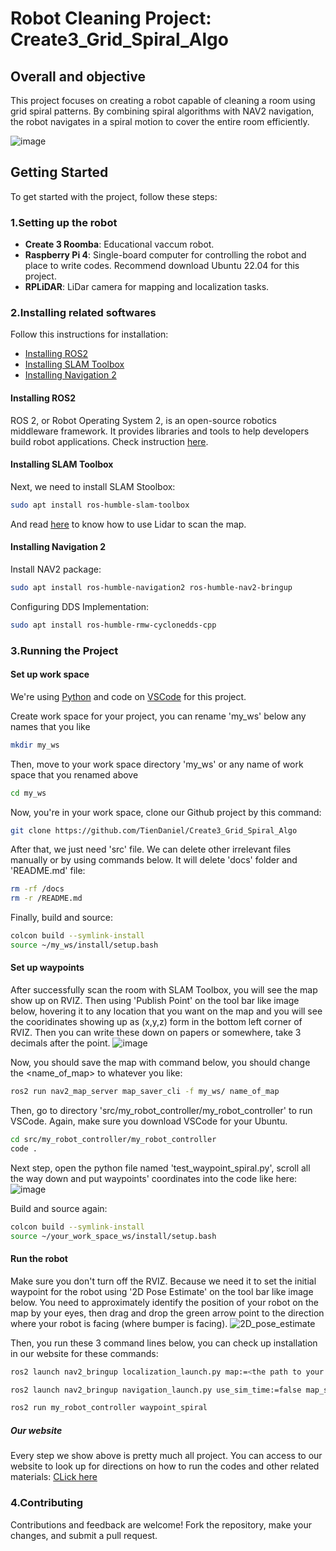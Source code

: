 # Robot Cleaning Project: Create3_Grid_Spiral_Algo

## Overall and objective
This project focuses on creating a robot capable of cleaning a room using grid spiral patterns. By combining spiral algorithms with NAV2 navigation, the robot navigates in a spiral motion to cover the entire room efficiently.

![image](https://github.com/TienDaniel/Create3_Grid_Spiral_Algo/assets/168886746/ca18fe2e-1c62-4949-a8f5-6d6d8b3b0b5e)

## Getting Started
To get started with the project, follow these steps:

### 1.Setting up the robot
- **Create 3 Roomba**: Educational vaccum robot.
- **Raspberry Pi 4**: Single-board computer for controlling the robot and place to write codes. Recommend download Ubuntu 22.04 for this project.
- **RPLiDAR**: LiDar camera for mapping and localization tasks.
  
### 2.Installing related softwares

Follow this instructions for installation:
- [Installing ROS2](#installing-ros2)
- [Installing SLAM Toolbox](#installing-slam-toolbox)
- [Installing Navigation 2](#installing-navigation-2)

#### Installing ROS2
ROS 2, or Robot Operating System 2, is an open-source robotics middleware framework. It provides libraries and tools to help developers build robot applications. Check instruction [here](https://iroboteducation.github.io/create3_docs/setup/ubuntu2204/).

#### Installing SLAM Toolbox
Next, we need to install SLAM Stoolbox:
```bash
sudo apt install ros-humble-slam-toolbox
```

And read [here](https://github.com/iRobotEducation/create3_examples/tree/humble/create3_lidar_slam) to know how to use Lidar to scan the map.

#### Installing Navigation 2
Install NAV2 package:
```bash
sudo apt install ros-humble-navigation2 ros-humble-nav2-bringup
```

Configuring DDS Implementation:
```bash
sudo apt install ros-humble-rmw-cyclonedds-cpp
```

### 3.Running the Project
#### Set up work space
We're using [Python](https://www.how2shout.com/linux/install-python-3-9-or-3-8-on-ubuntu-22-04-lts-jammy-jellyfish/#:~:text=Steps%20to%20install%20Python%203.9%20or%203.8%20on,...%207%207.%20Uninstall%20Python%20and%20PPA%20) and code on [VSCode](https://linuxiac.com/install-visual-studio-code-on-ubuntu-22-04/) for this project.

Create work space for your project, you can rename 'my_ws' below any names that you like
```bash
mkdir my_ws
```

Then, move to your work space directory 'my_ws' or any name of work space that you renamed above
```bash
cd my_ws
```

Now, you're in your work space, clone our Github project by this command:
```bash
git clone https://github.com/TienDaniel/Create3_Grid_Spiral_Algo
```

After that, we just need 'src' file. We can delete other irrelevant files manually or by using commands below. It will delete 'docs' folder and 'README.md' file:
```bash
rm -rf /docs
rm -r /README.md
```

Finally, build and source:
```bash
colcon build --symlink-install
source ~/my_ws/install/setup.bash
```

#### Set up waypoints
After successfully scan the room with SLAM Toolbox, you will see the map show up on RVIZ. Then using 'Publish Point' on the tool bar like image below, hovering it to any location that you want on the map and you will see the cooridinates showing up as (x,y,z) form in the bottom left corner of RVIZ. Then you can write these down on papers or somewhere, take 3 decimals after the point.
![image](https://github.com/TienDaniel/Create3_Grid_Spiral_Algo/assets/168886746/38bf9f8e-e3c4-45f3-afce-ce361b31fe28)

Now, you should save the map with command below, you should change the <name_of_map> to whatever you like:
```bash
ros2 run nav2_map_server map_saver_cli -f my_ws/ name_of_map
```

Then, go to directory 'src/my_robot_controller/my_robot_controller' to run VSCode. Again, make sure you download VSCode for your Ubuntu.
```bash
cd src/my_robot_controller/my_robot_controller
code .
```

Next step, open the python file named 'test_waypoint_spiral.py', scroll all the way down and put waypoints' coordinates into the code like here:
![image](https://github.com/TienDaniel/Create3_Grid_Spiral_Algo/assets/168886746/8e4a8458-2219-4e32-951c-1fbf92f3ecfe)

Build and source again:
```bash
colcon build --symlink-install
source ~/your_work_space_ws/install/setup.bash
```

#### Run the robot
Make sure you don't turn off the RVIZ. Because we need it to set the initial waypoint for the robot using '2D Pose Estimate' on the tool bar like image below. You need to approximately identify the position of your robot on the map by your eyes, then drag and drop the green arrow point to the direction where your robot is facing (where bumper is facing).
![2D_pose_estimate](https://github.com/TienDaniel/Create3_Grid_Spiral_Algo/assets/168886746/d29c1b6e-1172-4575-8530-deb9441df746)

Then, you run these 3 command lines below, you can check up installation in our website for these commands:
```bash
ros2 launch nav2_bringup localization_launch.py map:=<the path to your map> use_sim_time:=false
```
```bash
ros2 launch nav2_bringup navigation_launch.py use_sim_time:=false map_subscribe_transient_local:=true
```
```bash
ros2 run my_robot_controller waypoint_spiral
```

##### Our website
Every step we show above is pretty much all project. You can access to our website to look up for directions on how to run the codes and other related materials: 
[CLick here](https://tiendaniel.github.io/Create3_Grid_Spiral_Algo/)

### 4.Contributing
Contributions and feedback are welcome! Fork the repository, make your changes, and submit a pull request.

